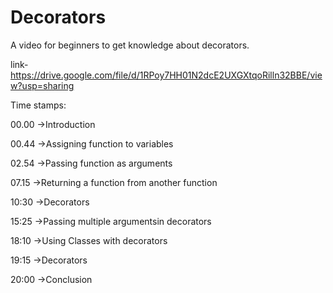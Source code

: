 
# Decorators

A video for beginners to get knowledge about decorators.


link-https://drive.google.com/file/d/1RPoy7HH01N2dcE2UXGXtqoRilln32BBE/view?usp=sharing



Time stamps:

00.00 ->Introduction

00.44 ->Assigning function to variables

02.54 ->Passing function as arguments

07.15 ->Returning a function from another function

10:30 ->Decorators

15:25 ->Passing multiple argumentsin decorators

18:10 ->Using Classes with decorators

19:15 ->Decorators

20:00 ->Conclusion



  